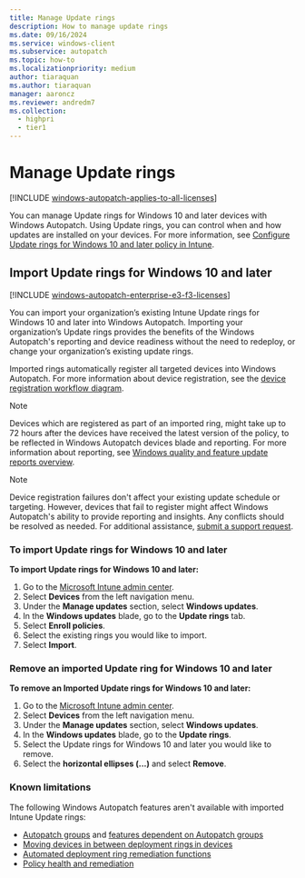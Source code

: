```yaml
---
title: Manage Update rings
description: How to manage update rings
ms.date: 09/16/2024
ms.service: windows-client
ms.subservice: autopatch
ms.topic: how-to
ms.localizationpriority: medium
author: tiaraquan
ms.author: tiaraquan
manager: aaroncz
ms.reviewer: andredm7
ms.collection:
  - highpri
  - tier1
---
```


# Manage Update rings

[!INCLUDE [windows-autopatch-applies-to-all-licenses](../includes/windows-autopatch-applies-to-all-licenses.md)]

You can manage Update rings for Windows 10 and later devices with Windows Autopatch. Using Update rings, you can control when and how updates are installed on your devices. For more information, see  [Configure Update rings for Windows 10 and later policy in Intune](/mem/intune/protect/windows-10-update-rings).

## Import Update rings for Windows 10 and later

[!INCLUDE [windows-autopatch-enterprise-e3-f3-licenses](../includes/windows-autopatch-enterprise-e3-f3-licenses.md)]

You can import your organization’s existing Intune Update rings for Windows 10 and later into Windows Autopatch. Importing your organization’s Update rings provides the benefits of the Windows Autopatch's reporting and device readiness without the need to redeploy, or change your organization’s existing update rings.

Imported rings automatically register all targeted devices into Windows Autopatch. For more information about device registration, see the [device registration workflow diagram](../deploy/windows-autopatch-register-devices.md#detailed-device-registration-workflow-diagram).

> [!NOTE]
> Devices which are registered as part of an imported ring, might take up to 72 hours after the devices have received the latest version of the policy, to be reflected in Windows Autopatch devices blade and reporting. For more information about reporting, see [Windows quality and feature update reports overview](../monitor/windows-autopatch-windows-quality-and-feature-update-reports-overview.md).

> [!NOTE]
> Device registration failures don't affect your existing update schedule or targeting. However, devices that fail to register might affect Windows Autopatch's ability to provide reporting and insights. Any conflicts should be resolved as needed. For additional assistance, [submit a support request](../manage/windows-autopatch-support-request.md).

### To import Update rings for Windows 10 and later

**To import Update rings for Windows 10 and later:**

1. Go to the [Microsoft Intune admin center](https://go.microsoft.com/fwlink/?linkid=2109431).
2. Select **Devices** from the left navigation menu.
3. Under the **Manage updates** section, select **Windows updates**.
4. In the **Windows updates** blade, go to the **Update rings** tab.
5. Select **Enroll policies**.
6. Select the existing rings you would like to import.
7. Select **Import**.

### Remove an imported Update ring for Windows 10 and later

**To remove an Imported Update rings for Windows 10 and later:**

1. Go to the [Microsoft Intune admin center](https://go.microsoft.com/fwlink/?linkid=2109431).
2. Select **Devices** from the left navigation menu.
3. Under the **Manage updates** section, select **Windows updates**.
4. In the **Windows updates** blade, go to the **Update rings**.
5. Select the Update rings for Windows 10 and later you would like to remove.
6. Select the **horizontal ellipses (...)** and select **Remove**.

### Known limitations

The following Windows Autopatch features aren't available with imported Intune Update rings:

- [Autopatch groups](../deploy/windows-autopatch-groups-overview.md) and [features dependent on Autopatch groups](../deploy/windows-autopatch-groups-overview.md#supported-configurations)
- [Moving devices in between deployment rings in devices](../deploy/windows-autopatch-register-devices.md#move-devices-in-between-deployment-rings)
- [Automated deployment ring remediation functions](../deploy/windows-autopatch-device-registration-overview.md#automated-deployment-ring-remediation-functions)
- [Policy health and remediation](../monitor/windows-autopatch-policy-health-and-remediation.md)
